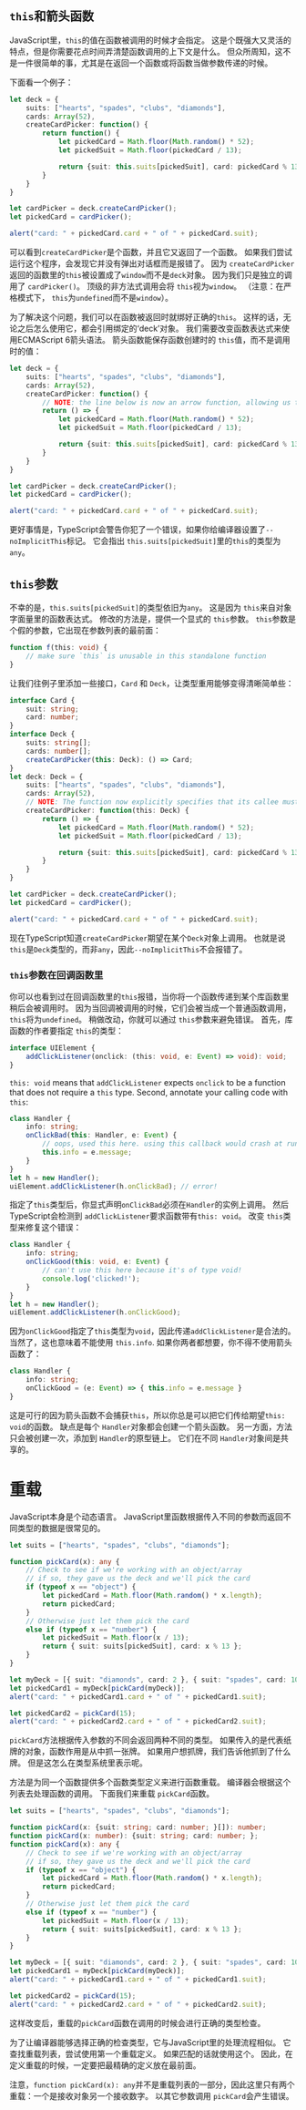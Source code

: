 ## `this`和箭头函数

JavaScript里，`this`的值在函数被调用的时候才会指定。 这是个既强大又灵活的特点，但是你需要花点时间弄清楚函数调用的上下文是什么。 但众所周知，这不是一件很简单的事，尤其是在返回一个函数或将函数当做参数传递的时候。

下面看一个例子：

```ts
let deck = {
    suits: ["hearts", "spades", "clubs", "diamonds"],
    cards: Array(52),
    createCardPicker: function() {
        return function() {
            let pickedCard = Math.floor(Math.random() * 52);
            let pickedSuit = Math.floor(pickedCard / 13);

            return {suit: this.suits[pickedSuit], card: pickedCard % 13};
        }
    }
}

let cardPicker = deck.createCardPicker();
let pickedCard = cardPicker();

alert("card: " + pickedCard.card + " of " + pickedCard.suit);
```

可以看到`createCardPicker`是个函数，并且它又返回了一个函数。 如果我们尝试运行这个程序，会发现它并没有弹出对话框而是报错了。 因为 `createCardPicker`返回的函数里的`this`被设置成了`window`而不是`deck`对象。 因为我们只是独立的调用了 `cardPicker()`。 顶级的非方法式调用会将 `this`视为`window`。 （注意：在严格模式下， `this`为`undefined`而不是`window`）。

为了解决这个问题，我们可以在函数被返回时就绑好正确的`this`。 这样的话，无论之后怎么使用它，都会引用绑定的‘deck’对象。 我们需要改变函数表达式来使用ECMAScript 6箭头语法。 箭头函数能保存函数创建时的 `this`值，而不是调用时的值：

```ts
let deck = {
    suits: ["hearts", "spades", "clubs", "diamonds"],
    cards: Array(52),
    createCardPicker: function() {
        // NOTE: the line below is now an arrow function, allowing us to capture 'this' right here
        return () => {
            let pickedCard = Math.floor(Math.random() * 52);
            let pickedSuit = Math.floor(pickedCard / 13);

            return {suit: this.suits[pickedSuit], card: pickedCard % 13};
        }
    }
}

let cardPicker = deck.createCardPicker();
let pickedCard = cardPicker();

alert("card: " + pickedCard.card + " of " + pickedCard.suit);
```

更好事情是，TypeScript会警告你犯了一个错误，如果你给编译器设置了`--noImplicitThis`标记。 它会指出 `this.suits[pickedSuit]`里的`this`的类型为`any`。

## `this`参数

不幸的是，`this.suits[pickedSuit]`的类型依旧为`any`。 这是因为 `this`来自对象字面量里的函数表达式。 修改的方法是，提供一个显式的 `this`参数。 `this`参数是个假的参数，它出现在参数列表的最前面：

```ts
function f(this: void) {
    // make sure `this` is unusable in this standalone function
}
```

让我们往例子里添加一些接口，`Card` 和 `Deck`，让类型重用能够变得清晰简单些：

```ts
interface Card {
    suit: string;
    card: number;
}
interface Deck {
    suits: string[];
    cards: number[];
    createCardPicker(this: Deck): () => Card;
}
let deck: Deck = {
    suits: ["hearts", "spades", "clubs", "diamonds"],
    cards: Array(52),
    // NOTE: The function now explicitly specifies that its callee must be of type Deck
    createCardPicker: function(this: Deck) {
        return () => {
            let pickedCard = Math.floor(Math.random() * 52);
            let pickedSuit = Math.floor(pickedCard / 13);

            return {suit: this.suits[pickedSuit], card: pickedCard % 13};
        }
    }
}

let cardPicker = deck.createCardPicker();
let pickedCard = cardPicker();

alert("card: " + pickedCard.card + " of " + pickedCard.suit);
```

现在TypeScript知道`createCardPicker`期望在某个`Deck`对象上调用。 也就是说 `this`是`Deck`类型的，而非`any`，因此`--noImplicitThis`不会报错了。

### `this`参数在回调函数里

你可以也看到过在回调函数里的`this`报错，当你将一个函数传递到某个库函数里稍后会被调用时。 因为当回调被调用的时候，它们会被当成一个普通函数调用， `this`将为`undefined`。 稍做改动，你就可以通过 `this`参数来避免错误。 首先，库函数的作者要指定 `this`的类型：

```ts
interface UIElement {
    addClickListener(onclick: (this: void, e: Event) => void): void;
}
```

`this: void` means that `addClickListener` expects `onclick` to be a function that does not require a `this` type. Second, annotate your calling code with `this`:

```ts
class Handler {
    info: string;
    onClickBad(this: Handler, e: Event) {
        // oops, used this here. using this callback would crash at runtime
        this.info = e.message;
    }
}
let h = new Handler();
uiElement.addClickListener(h.onClickBad); // error!
```

指定了`this`类型后，你显式声明`onClickBad`必须在`Handler`的实例上调用。 然后TypeScript会检测到 `addClickListener`要求函数带有`this: void`。 改变 `this`类型来修复这个错误：

```ts
class Handler {
    info: string;
    onClickGood(this: void, e: Event) {
        // can't use this here because it's of type void!
        console.log('clicked!');
    }
}
let h = new Handler();
uiElement.addClickListener(h.onClickGood);
```

因为`onClickGood`指定了`this`类型为`void`，因此传递`addClickListener`是合法的。 当然了，这也意味着不能使用 `this.info`. 如果你两者都想要，你不得不使用箭头函数了：

```ts
class Handler {
    info: string;
    onClickGood = (e: Event) => { this.info = e.message }
}
```

这是可行的因为箭头函数不会捕获`this`，所以你总是可以把它们传给期望`this: void`的函数。 缺点是每个 `Handler`对象都会创建一个箭头函数。 另一方面，方法只会被创建一次，添加到 `Handler`的原型链上。 它们在不同 `Handler`对象间是共享的。

# 重载

JavaScript本身是个动态语言。 JavaScript里函数根据传入不同的参数而返回不同类型的数据是很常见的。

```ts
let suits = ["hearts", "spades", "clubs", "diamonds"];

function pickCard(x): any {
    // Check to see if we're working with an object/array
    // if so, they gave us the deck and we'll pick the card
    if (typeof x == "object") {
        let pickedCard = Math.floor(Math.random() * x.length);
        return pickedCard;
    }
    // Otherwise just let them pick the card
    else if (typeof x == "number") {
        let pickedSuit = Math.floor(x / 13);
        return { suit: suits[pickedSuit], card: x % 13 };
    }
}

let myDeck = [{ suit: "diamonds", card: 2 }, { suit: "spades", card: 10 }, { suit: "hearts", card: 4 }];
let pickedCard1 = myDeck[pickCard(myDeck)];
alert("card: " + pickedCard1.card + " of " + pickedCard1.suit);

let pickedCard2 = pickCard(15);
alert("card: " + pickedCard2.card + " of " + pickedCard2.suit);
```

`pickCard`方法根据传入参数的不同会返回两种不同的类型。 如果传入的是代表纸牌的对象，函数作用是从中抓一张牌。 如果用户想抓牌，我们告诉他抓到了什么牌。 但是这怎么在类型系统里表示呢。

方法是为同一个函数提供多个函数类型定义来进行函数重载。 编译器会根据这个列表去处理函数的调用。 下面我们来重载 `pickCard`函数。

```ts
let suits = ["hearts", "spades", "clubs", "diamonds"];

function pickCard(x: {suit: string; card: number; }[]): number;
function pickCard(x: number): {suit: string; card: number; };
function pickCard(x): any {
    // Check to see if we're working with an object/array
    // if so, they gave us the deck and we'll pick the card
    if (typeof x == "object") {
        let pickedCard = Math.floor(Math.random() * x.length);
        return pickedCard;
    }
    // Otherwise just let them pick the card
    else if (typeof x == "number") {
        let pickedSuit = Math.floor(x / 13);
        return { suit: suits[pickedSuit], card: x % 13 };
    }
}

let myDeck = [{ suit: "diamonds", card: 2 }, { suit: "spades", card: 10 }, { suit: "hearts", card: 4 }];
let pickedCard1 = myDeck[pickCard(myDeck)];
alert("card: " + pickedCard1.card + " of " + pickedCard1.suit);

let pickedCard2 = pickCard(15);
alert("card: " + pickedCard2.card + " of " + pickedCard2.suit);
```

这样改变后，重载的`pickCard`函数在调用的时候会进行正确的类型检查。

为了让编译器能够选择正确的检查类型，它与JavaScript里的处理流程相似。 它查找重载列表，尝试使用第一个重载定义。 如果匹配的话就使用这个。 因此，在定义重载的时候，一定要把最精确的定义放在最前面。

注意，`function pickCard(x): any`并不是重载列表的一部分，因此这里只有两个重载：一个是接收对象另一个接收数字。 以其它参数调用 `pickCard`会产生错误。